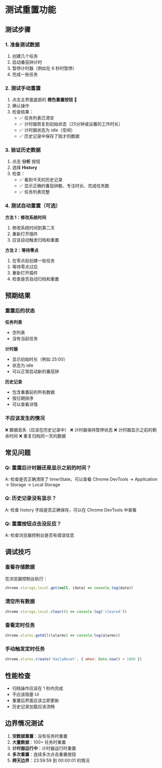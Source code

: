 # 测试重置功能

## 测试步骤

### 1. 准备测试数据

1. 创建几个任务
2. 启动番茄钟计时
3. 暂停计时器（例如在 6 秒时暂停）
4. 完成一些任务

### 2. 测试手动重置

1. 点击主界面底部的 **橙色重置按钮** 🔄
2. 确认操作
3. 检查结果：
   - ✅ 任务列表已清空
   - ✅ 计时器恢复到初始状态（25分钟或设置的工作时长）
   - ✅ 计时器状态为 idle（空闲）
   - ✅ 历史记录中保存了刚才的数据

### 3. 验证历史数据

1. 点击 **分析** 按钮
2. 选择 **History**
3. 检查：
   - ✅ 看到今天的历史记录
   - ✅ 显示正确的番茄钟数、专注时长、完成任务数
   - ✅ 任务列表完整

### 4. 测试自动重置（可选）

**方法 1：修改系统时间**
1. 修改系统时间到第二天
2. 重新打开插件
3. 应该自动触发归档和重置

**方法 2：等待零点**
1. 在零点前创建一些任务
2. 等待零点过后
3. 重新打开插件
4. 检查是否自动归档和重置

## 预期结果

### 重置后的状态

**任务列表**
- 空列表
- 没有当前任务

**计时器**
- 显示初始时长（例如 25:00）
- 状态为 idle
- 可以正常启动新的番茄钟

**历史记录**
- 包含重置前的所有数据
- 按日期排序
- 可以查看详情

### 不应该发生的情况

❌ 数据丢失（应该在历史记录中）
❌ 计时器保持暂停状态
❌ 计时器显示之前的剩余时间
❌ 重复归档同一天的数据

## 常见问题

### Q: 重置后计时器还是显示之前的时间？
A: 检查是否正确清除了 timerState，可以查看 Chrome DevTools → Application → Storage → Local Storage

### Q: 历史记录没有显示？
A: 检查 history 字段是否正确保存，可以在 Chrome DevTools 中查看

### Q: 重置按钮点击没反应？
A: 检查浏览器控制台是否有错误信息

## 调试技巧

### 查看存储数据

在浏览器控制台执行：
```javascript
chrome.storage.local.get(null, (data) => console.log(data))
```

### 清空所有数据

```javascript
chrome.storage.local.clear(() => console.log('cleared'))
```

### 查看定时任务

```javascript
chrome.alarms.getAll((alarms) => console.log(alarms))
```

### 手动触发定时任务

```javascript
chrome.alarms.create('dailyReset', { when: Date.now() + 1000 })
```

## 性能检查

- 归档操作应该在 1 秒内完成
- 不应该阻塞 UI
- 重置后界面应该立即更新
- 历史记录加载应该流畅

## 边界情况测试

1. **空数据重置**：没有任务时重置
2. **大量数据**：100+ 任务时重置
3. **计时器运行中**：计时器运行时重置
4. **多次重置**：连续多次点击重置按钮
5. **跨天边界**：23:59:59 到 00:00:01 的情况
